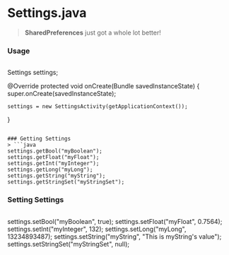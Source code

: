 # Settings.java

> **SharedPreferences** just got a whole lot better!

### Usage
> ```java
Settings settings;

@Override
protected void onCreate(Bundle savedInstanceState) {
    super.onCreate(savedInstanceState);

    settings = new SettingsActivity(getApplicationContext());
}
```

### Getting Settings
> ```java
settings.getBool("myBoolean");
settings.getFloat("myFloat");
settings.getInt("myInteger");
settings.getLong("myLong");
settings.getString("myString");
settings.getStringSet("myStringSet");
```

### Setting Settings
> ```java
settings.setBool("myBoolean", true);
settings.setFloat("myFloat", 0.7564);
settings.setInt("myInteger", 132);
settings.setLong("myLong", 13234893487);
settings.setString("myString", "This is myString's value");
settings.setStringSet("myStringSet", null);
```
